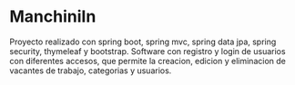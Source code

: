# ManchiniIn
Proyecto realizado con spring boot, spring mvc, spring data jpa, spring security, thymeleaf y bootstrap.
Software con registro y login de usuarios con diferentes accesos, que permite la creacion, edicion y eliminacion de vacantes de trabajo, categorias y usuarios.
